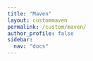 ```yaml
---
title: "Maven"
layout: custommaven
permalink: /custom/maven/
author_profile: false
sidebar:
  nav: "docs"
---
```


